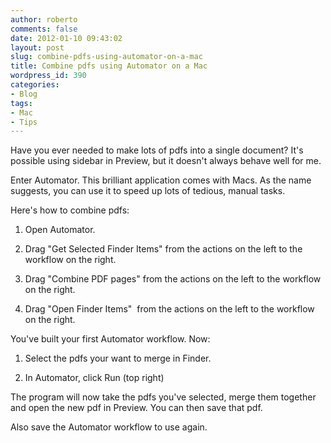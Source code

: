 ```yaml
---
author: roberto
comments: false
date: 2012-01-10 09:43:02
layout: post
slug: combine-pdfs-using-automator-on-a-mac
title: Combine pdfs using Automator on a Mac
wordpress_id: 390
categories:
- Blog
tags:
- Mac
- Tips
---
```


Have you ever needed to make lots of pdfs into a single document? It's possible using sidebar in Preview, but it doesn't always behave well for me.

Enter Automator. This brilliant application comes with Macs. As the name suggests, you can use it to speed up lots of tedious, manual tasks.

Here's how to combine pdfs:



	
  1. Open Automator.

	
  2. Drag "Get Selected Finder Items" from the actions on the left to the workflow on the right.

	
  3. Drag "Combine PDF pages" from the actions on the left to the workflow on the right.

	
  4. Drag "Open Finder Items"  from the actions on the left to the workflow on the right.


You've built your first Automator workflow. Now:

	
  1. Select the pdfs your want to merge in Finder.

	
  2. In Automator, click Run (top right)




The program will now take the pdfs you've selected, merge them together and open the new pdf in Preview. You can then save that pdf.







Also save the Automator workflow to use again.





